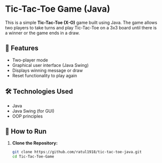 # Tic-Tac-Toe Game (Java)

This is a simple **Tic-Tac-Toe (X-O)** game built using Java. The game allows two players to take turns and play Tic-Tac-Toe on a 3x3 board until there is a winner or the game ends in a draw.

## 🧩 Features
- Two-player mode
- Graphical user interface (Java Swing)
- Displays winning message or draw 
- Reset functionality to play again 

## 🛠️ Technologies Used

- Java
- Java Swing (for GUI) 
- OOP principles 
 
## 🚀 How to Run 

1. **Clone the Repository:**
   ```bash
   git clone https://github.com/ratul1918/tic-tac-toe-java.git
   cd Tic-Tac-Toe-Game
